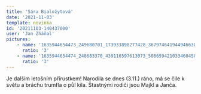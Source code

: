 ```yaml
---
title: 'Sára Bialožytová'
date: '2021-11-03'
template: novinka
id: '20211103-140437000'
user: 'Jan Zháňal'
pictures:
    - name: '1635944654473_249680701_173933898277428_367974641944946630_n.jpg'
      ratio: '3'
    - name: '1635944654474_248683370_439116597613073_5086594210334604580_n.jpg'
      ratio: '3'
---
```

Je dalším letošním přírustkem! Narodila se dnes (3.11.) ráno, má se čile k světu a bráchu trumfla o půl kila. Štastnými rodiči jsou Majkl a Janča.
